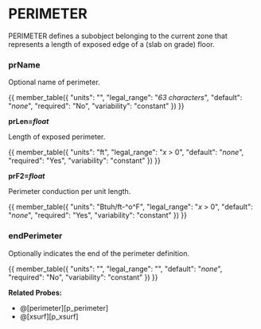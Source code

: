 # PERIMETER

PERIMETER defines a subobject belonging to the current zone that represents a length of exposed edge of a (slab on grade) floor.

### prName

Optional name of perimeter.

{{
  member_table({
    "units": "",
    "legal_range": "*63 characters*", 
    "default": "*none*",
    "required": "No",
    "variability": "constant" 
  })
}}

**prLen=*float***

Length of exposed perimeter.

{{
  member_table({
    "units": "ft",
    "legal_range": "*x* $>$ 0", 
    "default": "*none*",
    "required": "Yes",
    "variability": "constant" 
  })
}}

**prF2=*float***

Perimeter conduction per unit length.

{{
  member_table({
    "units": "Btuh/ft-^o^F",
    "legal_range": "*x* $>$ 0", 
    "default": "*none*",
    "required": "Yes",
    "variability": "constant" 
  })
}}

### endPerimeter

Optionally indicates the end of the perimeter definition.

{{
  member_table({
    "units": "",
    "legal_range": "", 
    "default": "*none*",
    "required": "No",
    "variability": "constant" 
  })
}}

**Related Probes:**

- @[perimeter][p_perimeter]
- @[xsurf][p_xsurf]
